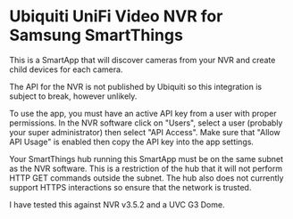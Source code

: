 # Ubiquiti UniFi Video NVR for Samsung SmartThings
This is a SmartApp that will discover cameras from your NVR and create child devices for each camera.

The API for the NVR is not published by Ubiquiti so this integration is subject to break, however unlikely.  

To use the app, you must have an active API key from a user with proper permissions.  In the NVR software click on "Users", select a user (probably your super administrator) then select "API Access".  Make sure that "Allow API Usage" is enabled then copy the API key into the app settings.

Your SmartThings hub running this SmartApp must be on the same subnet as the NVR software.  This is a restriction of the hub that it will not perform HTTP GET commands outside the subnet.  The hub also does not currently support HTTPS interactions so ensure that the network is trusted.

I have tested this against NVR v3.5.2 and a UVC G3 Dome.
